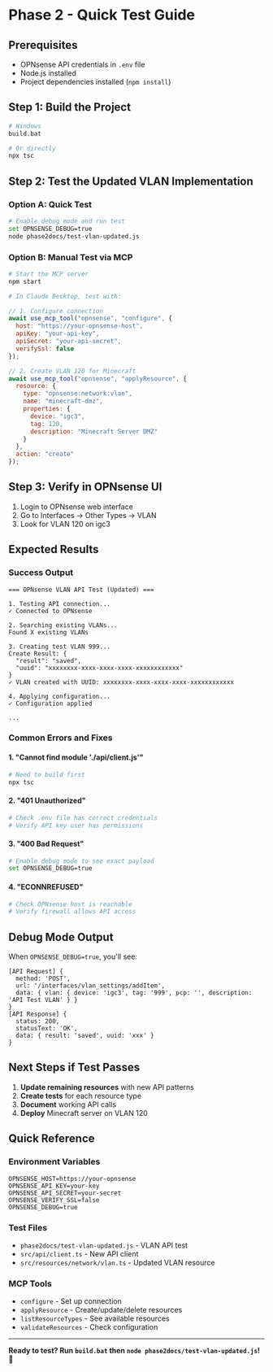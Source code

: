 # Phase 2 - Quick Test Guide

## Prerequisites
- OPNsense API credentials in `.env` file
- Node.js installed
- Project dependencies installed (`npm install`)

## Step 1: Build the Project
```bash
# Windows
build.bat

# Or directly
npx tsc
```

## Step 2: Test the Updated VLAN Implementation

### Option A: Quick Test
```bash
# Enable debug mode and run test
set OPNSENSE_DEBUG=true
node phase2docs/test-vlan-updated.js
```

### Option B: Manual Test via MCP
```bash
# Start the MCP server
npm start

# In Claude Desktop, test with:
```

```javascript
// 1. Configure connection
await use_mcp_tool("opnsense", "configure", {
  host: "https://your-opnsense-host",
  apiKey: "your-api-key",
  apiSecret: "your-api-secret",
  verifySsl: false
});

// 2. Create VLAN 120 for Minecraft
await use_mcp_tool("opnsense", "applyResource", {
  resource: {
    type: "opnsense:network:vlan",
    name: "minecraft-dmz",
    properties: {
      device: "igc3",
      tag: 120,
      description: "Minecraft Server DMZ"
    }
  },
  action: "create"
});
```

## Step 3: Verify in OPNsense UI
1. Login to OPNsense web interface
2. Go to Interfaces → Other Types → VLAN
3. Look for VLAN 120 on igc3

## Expected Results

### Success Output
```
=== OPNsense VLAN API Test (Updated) ===

1. Testing API connection...
✓ Connected to OPNsense

2. Searching existing VLANs...
Found X existing VLANs

3. Creating test VLAN 999...
Create Result: {
  "result": "saved",
  "uuid": "xxxxxxxx-xxxx-xxxx-xxxx-xxxxxxxxxxxx"
}
✓ VLAN created with UUID: xxxxxxxx-xxxx-xxxx-xxxx-xxxxxxxxxxxx

4. Applying configuration...
✓ Configuration applied

...
```

### Common Errors and Fixes

#### 1. "Cannot find module './api/client.js'"
```bash
# Need to build first
npx tsc
```

#### 2. "401 Unauthorized"
```bash
# Check .env file has correct credentials
# Verify API key user has permissions
```

#### 3. "400 Bad Request"
```bash
# Enable debug mode to see exact payload
set OPNSENSE_DEBUG=true
```

#### 4. "ECONNREFUSED"
```bash
# Check OPNsense host is reachable
# Verify firewall allows API access
```

## Debug Mode Output
When `OPNSENSE_DEBUG=true`, you'll see:
```
[API Request] {
  method: 'POST',
  url: '/interfaces/vlan_settings/addItem',
  data: { vlan: { device: 'igc3', tag: '999', pcp: '', description: 'API Test VLAN' } }
}
[API Response] {
  status: 200,
  statusText: 'OK',
  data: { result: 'saved', uuid: 'xxx' }
}
```

## Next Steps if Test Passes

1. **Update remaining resources** with new API patterns
2. **Create tests** for each resource type
3. **Document** working API calls
4. **Deploy** Minecraft server on VLAN 120

## Quick Reference

### Environment Variables
```env
OPNSENSE_HOST=https://your-opnsense
OPNSENSE_API_KEY=your-key
OPNSENSE_API_SECRET=your-secret
OPNSENSE_VERIFY_SSL=false
OPNSENSE_DEBUG=true
```

### Test Files
- `phase2docs/test-vlan-updated.js` - VLAN API test
- `src/api/client.ts` - New API client
- `src/resources/network/vlan.ts` - Updated VLAN resource

### MCP Tools
- `configure` - Set up connection
- `applyResource` - Create/update/delete resources
- `listResourceTypes` - See available resources
- `validateResources` - Check configuration

---

**Ready to test? Run `build.bat` then `node phase2docs/test-vlan-updated.js`!** 🚀
